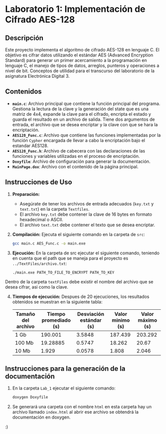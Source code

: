 # Laboratorio 1: Implementación de Cifrado AES-128

## Descripción

Este proyecto implementa el algoritmo de cifrado AES-128 en lenguaje C. El objetivo es cifrar datos utilizando el estándar AES (Advanced Encryption Standard) para generar un primer acercamiento a la programación en lenguaje C, el manejo de tipos de datos, arreglos, punteros y operaciones a nivel de bit. Conceptos de utilidad para el transcurso del laboratorio de la asignatura Electrónica Digital 3.

## Contenidos

- **`main.c`**: Archivo principal que contiene la función principal del programa. Gestiona la lectura de la clave y la generación del state que es una matriz de 4x4, expande la clave para el cifrado, encripta el estado y guarda el resultado en un archivo de salida. Tiene dos argumentos de entrada, el archivo que se desea encriptar y la clave con que se hara la encriptación. 
- **`AES128_Func.c`**: Archivo que contiene las funciones implementadas por la función `Cypher` encargada de llevar a cabo la encriptación bajo el estandar AES128.
- **`AES128_Func.h`**: Archivo de cabecera con las declaraciones de las funciones y variables utilizadas en el proceso de encriptación.
- **`Doxyfile`**: Archivo de configuración para generar la documentación.
- **`MainPage.dox`**: Archivo con el contenido de la página principal.
  

## Instrucciones de Uso

1. **Preparación:**
   - Asegúrate de tener los archivos de entrada adecuados (`key.txt` y `text.txt`) en la carpeta `Textfiles`.
   - El archivo `key.txt` debe contener la clave de 16 bytes en formato hexadecimal o ASCII.
   - El archivo `text.txt` debe contener el texto que se desea encriptar.

2. **Compilación:**
   Ejecuta el siguiente comando en la carpeta de `src`:
   ```bash
   gcc main.c AES_Func.c -o main.exe

3. **Ejecución:**
   En la carpeta de src ejecutar el siguiente comando, teniendo en cuenta que el path que se maneja para el proyecto es `../TextFiles/archivo.txt`:
   ```bash
   ./main.exe PATH_TO_FILE_TO_ENCRYPT PATH_TO_KEY

Dentro de la carpeta `textFiles` debe existir el nombre del archivo que se desea cifrar, asi como la clave. 

4. **Tiempos de ejecución:**
   Despues de 20 ejecuciones, los resultados obtenidos se muestran en la siguiente tabla:
   
   | Tamaño del archivo | Tiempo promediado (s) | Desviación estándar (s) | Valor minimo (s) | Valor máximo (s)
   | --- | --- | --- | --- | --- |
   | 1 Gb | 190.001 | 3.5848 | 187.439 | 203.292 |
   | 100 Mb | 19.28885 | 0.5747 | 18.262 | 20.67 |
   | 10 Mb  | 1.929 | 0.0578 | 1.808 | 2.046 |

## Instrucciones para la generación de la documentación

1. En la carpeta `Lab_1` ejecutar el siguiente comando:
   ```bash
   doxygen Doxyfile
2. Se generará una carpeta con el nombre `html` en esta carpeta hay un archivo llamado `index.html` al abrir ese archivo se obtendrá la documentación en doxygen.

:) 